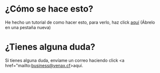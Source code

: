 # ¿Cómo se hace esto?

He hecho un tutorial de como hacer esto, para verlo, haz click <a href="https://youtu.be/oHg5SJYRHA0" target="_blank">aquí</a> (Ábrelo en una pestaña nueva)

# ¿Tienes alguna duda?

Si tienes alguna duda, envíame un correo haciendo click <a href="mailto:business@venax.cf>aquí.</a>
